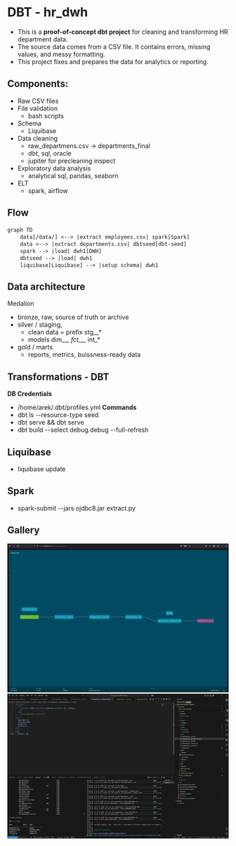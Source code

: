 # DBT - hr_dwh

- This is a **proof-of-concept dbt project** for cleaning and transforming HR department data.
- The source data comes from a CSV file. It contains errors, missing values, and messy formatting.  
- This project fixes and prepares the data for analytics or reporting.

## Components: 
- Raw CSV files
- File validation
    - bash scripts
- Schema
    - Liquibase
- Data cleaning
    - raw_departmens.csv -> departments_final
    - dbt, sql, oracle
    - jupiter for precleaning inspect
- Exploratory data analysis 
    - analytical sql, pandas, seaborn
- ELT 
    - spark, airflow

## Flow
```mermaid
graph TD
    data[/data/] <--> |extract employees.csv| spark[Spark]
    data <--> |extract departments.csv| dbtseed[dbt-seed]
    spark --> |load| dwh1[DWH]
    dbtseed --> |load| dwh1
    liquibase[Liquibase] --> |setup schema| dwh1
```
## Data architecture
Medalion
- bronze, raw, source of truth or archive
- silver / staging,
    - clean data = prefix stg__*
    - models dim__*, fct__*, int_*
- gold / marts
    - reports, metrics, buissness-ready data

## Transformations - DBT
**DB Credentials**
- /home/arek/.dbt/profiles.yml
**Commands**
- dbt ls --resource-type seed
- dbt serve && dbt serve
- dbt build --select debug.debug --full-refresh

## Liquibase
- liquibase update

## Spark
- spark-submit --jars ojdbc8.jar extract.py

## Gallery
![Graph](assets/graph.png)
![IDE](assets/ide.png)